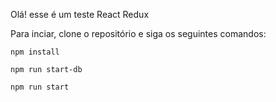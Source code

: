 Olá! esse é um teste React Redux

Para inciar, clone o repositório e siga os seguintes comandos:

`npm install`

`npm run start-db`

`npm run start`
